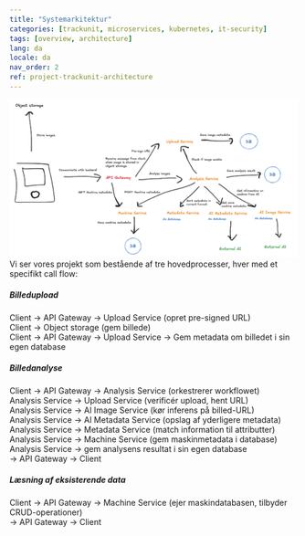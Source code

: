 ```yaml
---
title: "Systemarkitektur"
categories: [trackunit, microservices, kubernetes, it-security]
tags: [overview, architecture]
lang: da
locale: da
nav_order: 2
ref: project-trackunit-architecture
---
```

![Arkitekturdiagram](../../../assets/images/architecture.png)
Vi ser vores projekt som bestående af tre hovedprocesser, hver med et specifikt call flow:

##### Billedupload
Client → API Gateway → Upload Service (opret pre-signed URL)  
Client → Object storage (gem billede)  
Client → API Gateway → Upload Service → Gem metadata om billedet i sin egen database

##### Billedanalyse
Client → API Gateway → Analysis Service (orkestrerer workflowet)  
Analysis Service → Upload Service (verificér upload, hent URL)  
Analysis Service → AI Image Service (kør inferens på billed-URL)  
Analysis Service → AI Metadata Service (opslag af yderligere metadata)  
Analysis Service → Metadata Service (match information til attributter)  
Analysis Service → Machine Service (gem maskinmetadata i database)  
Analysis Service → gem analysens resultat i sin egen database  
→ API Gateway → Client

##### Læsning af eksisterende data
Client → API Gateway → Machine Service (ejer maskindatabasen, tilbyder CRUD-operationer)  
→ API Gateway → Client